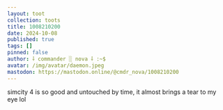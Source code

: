 ```yaml
---
layout: toot
collection: toots
title: 1008210200
date: 2024-10-08
published: true
tags: []
pinned: false
author: ⸸ commander ░ nova ⸸ :~$
avatar: /img/avatar/daemon.jpeg
mastodon: https://mastodon.online/@cmdr_nova/1008210200
---
```


simcity 4 is so good and untouched by time, it almost brings a tear to my eye lol
